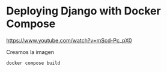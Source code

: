 # Deploying Django with Docker Compose

https://www.youtube.com/watch?v=mScd-Pc_pX0

Creamos la imagen

```shell
docker compose build
```
